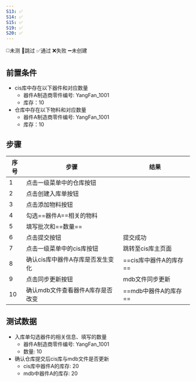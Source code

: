 ```yaml
---
S13: ✅
S14: ✅
S15: ✅
S19: ✅
S20: ✅
---
```

◻️未测    🚫跳过     ✅通过    ❌失败     ➖未创建

## 前置条件

- cis库中存在以下器件和对应数量
	- 器件A制造商零件编号: YangFan_1001
	- 库存：10
- 仓库中存在以下物料和对应数量
	- 器件A制造商零件编号: YangFan_1001
	- 库存：10

## 步骤

| 序号  | 步骤                 | 结果              |
| --- | ------------------ | --------------- |
| 1   | 点击一级菜单中的仓库按钮       |                 |
| 2   | 点击创建入库单按钮          |                 |
| 3   | 点击添加物料按钮           |                 |
| 4   | 勾选==器件A==相关的物料     |                 |
| 5   | 填写批次和==数量==        |                 |
| 6   | 点击提交按钮             | 提交成功            |
| 7   | 点击一级菜单中的cis库按钮     | 跳转至cis库主页面      |
| 8   | 确认cis库中器件A存库是否发生变化 | ==cis库中器件A的库存== |
| 9   | 点击同步更新按钮           | mdb文件同步更新       |
| 10  | 确认mdb文件查看器件A库存是否改变 | ==mdb中器件A的库存==  |

## 测试数据

- 入库单勾选器件的相关信息、填写的数量
	- 器件A制造商零件编号: YangFan_1001
	- 数量: 10
- 确认仓库提交后cis库与mdb文件是否更新
	- cis库中器件A的库存: 20
	- mdb中器件A的库存: 20
